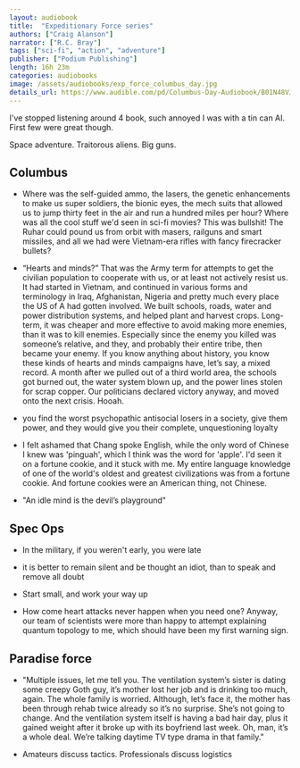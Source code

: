 ```yaml
---
layout: audiobook
title:  "Expeditionary Force series"
authors: ["Craig Alanson"]
narrator: ["R.C. Bray"]
tags: ["sci-fi", "action", "adventure"]
publisher: ["Podium Publishing"]
length: 16h 23m
categories: audiobooks
image: /assets/audiobooks/exp_force_columbus_day.jpg
details_url: https://www.audible.com/pd/Columbus-Day-Audiobook/B01N48VJFJ
---
```


I've stopped listening around 4 book, such annoyed I was with a tin can AI. First few were great though.

Space adventure. Traitorous aliens. Big guns. 

## Columbus

* Where was the self-guided ammo, the lasers, the genetic enhancements to make us super soldiers, the bionic eyes, the mech suits that allowed us to jump thirty feet in the air and run a hundred miles per hour? Where was all the cool stuff we'd seen in sci-fi movies? This was bullshit! The Ruhar could pound us from orbit with masers, railguns and smart missiles, and all we had were Vietnam-era rifles with fancy firecracker bullets?

* “Hearts and minds?” That was the Army term for attempts to get the civilian population to cooperate with us, or at least not actively resist us. It had started in Vietnam, and continued in various forms and terminology in Iraq, Afghanistan, Nigeria and pretty much every place the US of A had gotten involved. We built schools, roads, water and power distribution systems, and helped plant and harvest crops. Long-term, it was cheaper and more effective to avoid making more enemies, than it was to kill enemies. Especially since the enemy you killed was someone’s relative, and they, and probably their entire tribe, then became your enemy. If you know anything about history, you know these kinds of hearts and minds campaigns have, let’s say, a mixed record. A month after we pulled out of a third world area, the schools got burned out, the water system blown up, and the power lines stolen for scrap copper. Our politicians declared victory anyway, and moved onto the next crisis. Hooah.

* you find the worst psychopathic antisocial losers in a society, give them power, and they would give you their complete, unquestioning loyalty

* I felt ashamed that Chang spoke English, while the only word of Chinese I knew was 'pinguah', which I think was the word for 'apple'. I'd seen it on a fortune cookie, and it stuck with me. My entire language knowledge of one of the world's oldest and greatest civilizations was from a fortune cookie. And fortune cookies were an American thing, not Chinese.

* "An idle mind is the devil’s playground"

## Spec Ops

* In the military, if you weren't early, you were late

* it is better to remain silent and be thought an idiot, than to speak and remove all doubt

* Start small, and work your way up

* How come heart attacks never happen when you need one? Anyway, our team of scientists were more than happy to attempt explaining quantum topology to me, which should have been my first warning sign.

## Paradise force

* "Multiple issues, let me tell you. The ventilation system’s sister is dating some creepy Goth guy, it’s mother lost her job and is drinking too much, again. The whole family is worried. Although, let’s face it, the mother has been through rehab twice already so it’s no surprise. She’s not going to change. And the ventilation system itself is having a bad hair day, plus it gained weight after it broke up with its boyfriend last week. Oh, man, it’s a whole deal. We’re talking daytime TV type drama in that family."

* Amateurs discuss tactics. Professionals discuss logistics